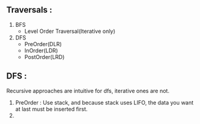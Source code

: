 ## Traversals : 

1. BFS
   - Level Order Traversal(Iterative only)
2. DFS
   - PreOrder(DLR)
   - InOrder(LDR)
   - PostOrder(LRD)


## DFS : 
Recursive approaches are intuitive for dfs, iterative ones are not.

1. PreOrder : Use stack, and because stack uses LIFO, the data you want at last must be inserted first.
2. 